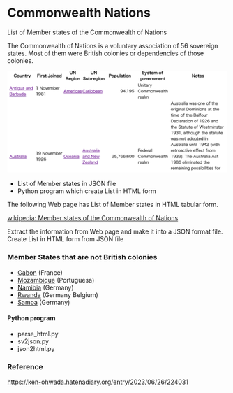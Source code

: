 Commonwealth Nations
===============

List of Member states of the Commonwealth of Nations

The Commonwealth of Nations is a voluntary association of 56 sovereign states. Most of them were British colonies or dependencies of those colonies.

![Commonwealth nations](https://github.com/ohwada/World_Countries/blob/main/commonwealth_nations/screenshots/commonwealth_nations.png)

- List of Member states in JSON file
- Python program which create List in HTML form

The following Web page has List of Member states in HTML tabular form.

[wikipedia: Member states of the Commonwealth of Nations](https://en.wikipedia.org/wiki/Member_states_of_the_Commonwealth_of_Nations)

Extract the information from Web page
and make it into a JSON format file.
Create List in HTML form from JSON file

### Member States that are not British colonies

- [Gabon](https://en.wikipedia.org/wiki/Gabon) (France) 
- [Mozambique](https://en.wikipedia.org/wiki/Mozambique) (Portuguesa)
- [Namibia](https://en.wikipedia.org/wiki/Namibia) (Germany)
- [Rwanda](https://en.wikipedia.org/wiki/Rwanda) (Germany Belgium)
- [Samoa](https://en.wikipedia.org/wiki/Samoa) (Germany)


#### Python program
- parse_html.py
- sv2json.py
- json2html.py

### Reference
https://ken-ohwada.hatenadiary.org/entry/2023/06/26/224031

